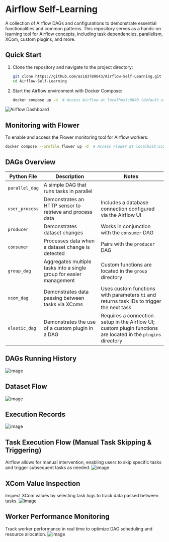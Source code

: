 # Airflow Self-Learning

A collection of Airflow DAGs and configurations to demonstrate essential functionalities and common patterns. This repository serves as a hands-on learning tool for Airflow concepts, including task dependencies, parallelism, XCom, custom plugins, and more.

## Quick Start

1. Clone the repository and navigate to the project directory:
    ```bash
    git clone https://github.com/as183789043/Airflow-Self-Learning.git
    cd Airflow-Self-Learning
    ```
2. Start the Airflow environment with Docker Compose:
    ```bash
    docker compose up -d  # Access Airflow at localhost:8080 (default user: airflow, password: airflow)
    ```

![Airflow Dashboard](https://github.com/user-attachments/assets/6c544f96-1fd1-441e-8dba-452f2aecadfa)

## Monitoring with Flower

To enable and access the Flower monitoring tool for Airflow workers:
```bash
docker compose --profile flower up -d  # Access Flower at localhost:5555
```


## DAGs Overview

| Python File    | Description                                      | Notes                                                                |
| -------------- | ------------------------------------------------ | -------------------------------------------------------------------- |
| `parallel_dag` | A simple DAG that runs tasks in parallel         |                                                                      |
| `user_process` | Demonstrates an HTTP sensor to retrieve and process data | Includes a database connection configured via the Airflow UI         |
| `producer`     | Demonstrates dataset changes                     | Works in conjunction with the `consumer` DAG                         |
| `consumer`     | Processes data when a dataset change is detected | Pairs with the `producer` DAG                                        |
| `group_dag`    | Aggregates multiple tasks into a single group for easier management | Custom functions are located in the `group` directory               |
| `xcom_dag`     | Demonstrates data passing between tasks via XComs | Uses custom functions with parameters `ti` and returns task IDs to trigger the next task |
| `elastic_dag`  | Demonstrates the use of a custom plugin in a DAG | Requires a connection setup in the Airflow UI; custom plugin functions are located in the `plugins` directory |


## DAGs Running History
![image](https://github.com/user-attachments/assets/b2f7a78b-a404-4cb1-ad95-14eabe971a48)



## Dataset Flow
![image](https://github.com/user-attachments/assets/0a4302a3-a171-4d6d-9671-77c264186dc7)


## Execution Records
![image](https://github.com/user-attachments/assets/d3443385-3c3a-49c2-8fa9-768c62e064c3)


## Task Execution Flow (Manual Task Skipping & Triggering)
Airflow allows for manual intervention, enabling users to skip specific tasks and trigger subsequent tasks as needed.
![image](https://github.com/user-attachments/assets/43b7ba21-a488-401f-931c-101cbbd872af)

## XCom Value Inspection
Inspect XCom values by selecting task logs to track data passed between tasks.
![image](https://github.com/user-attachments/assets/53f3e423-7b80-4319-9a4f-7e07d3437002)

##  Worker Performance Monitoring
Track worker performance in real time to optimize DAG scheduling and resource allocation.
![image](https://github.com/user-attachments/assets/74529cf0-7afb-451a-8678-47c0f042e5a4)




